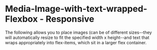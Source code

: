 # Media-Image-with-text-wrapped-Flexbox - Responsive

The following allows you to place images (can be of different sizes--they will automatically resize to fit the specified width x height--and text that wraps appropriately into flex-items, which sit in a larger flex container. 
